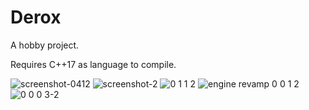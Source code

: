 # Derox
A hobby project.

Requires C++17 as language to compile.

![screenshot-0412](https://user-images.githubusercontent.com/77432892/213926492-1af340be-d0e3-4548-a072-3b3a359bb195.jpg)
![screenshot-2](https://user-images.githubusercontent.com/77432892/198573808-24d3ffed-a962-41e3-9975-fccf3ab6410a.jpg)
![0 1 1 2](https://user-images.githubusercontent.com/77432892/168037037-41930a93-db10-4af3-a2aa-b88591dbdf57.jpg)
![engine revamp 0 0 1 2](https://user-images.githubusercontent.com/77432892/149722162-72a2a3b1-1713-487b-a788-5b2e007b0aba.jpg)
![0 0 0 3-2](https://user-images.githubusercontent.com/77432892/149153256-8a289e0b-2d49-4881-bebc-2df964738070.jpg)
